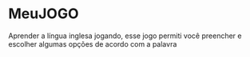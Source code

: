 # MeuJOGO
Aprender a língua inglesa jogando, esse jogo permiti você preencher e escolher algumas opções de acordo com a palavra
